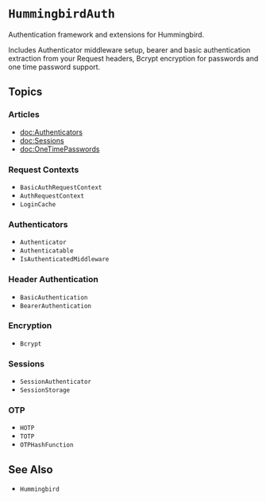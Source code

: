 # ``HummingbirdAuth``

Authentication framework and extensions for Hummingbird.

Includes Authenticator middleware setup, bearer and basic authentication extraction from your Request headers, Bcrypt encryption for passwords and one time password support.

## Topics

### Articles

- <doc:Authenticators>
- <doc:Sessions>
- <doc:OneTimePasswords>

### Request Contexts

- ``BasicAuthRequestContext``
- ``AuthRequestContext``
- ``LoginCache``

### Authenticators

- ``Authenticator``
- ``Authenticatable``
- ``IsAuthenticatedMiddleware``

### Header Authentication

- ``BasicAuthentication``
- ``BearerAuthentication``

### Encryption

- ``Bcrypt``

### Sessions

- ``SessionAuthenticator``
- ``SessionStorage``

### OTP

- ``HOTP``
- ``TOTP``
- ``OTPHashFunction``

## See Also

- ``Hummingbird``

